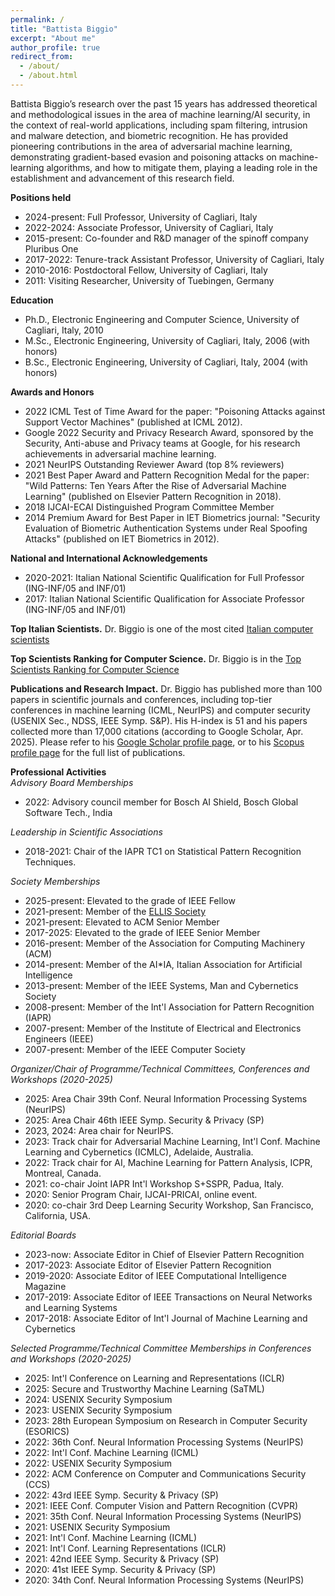 ```yaml
---
permalink: /
title: "Battista Biggio"
excerpt: "About me"
author_profile: true
redirect_from: 
  - /about/
  - /about.html
---
```


Battista Biggio’s research over the past 15 years has addressed theoretical and methodological 
issues in the area of machine learning/AI security, in the context of real-world applications, 
including spam filtering, intrusion and malware detection, and biometric recognition. 
He has provided pioneering contributions in the area of adversarial machine learning, 
demonstrating gradient-based evasion and poisoning attacks on machine-learning algorithms, 
and how to mitigate them, playing a leading role in the establishment and advancement of this 
research field.

**Positions held**
- 2024-present: Full Professor, University of Cagliari, Italy
- 2022-2024: Associate Professor, University of Cagliari, Italy
- 2015-present: Co-founder and R&D manager of the spinoff company Pluribus One
- 2017-2022: Tenure-track Assistant Professor, University of Cagliari, Italy
- 2010-2016: Postdoctoral Fellow, University of Cagliari, Italy
- 2011: Visiting Researcher, University of Tuebingen, Germany

**Education**
- Ph.D., Electronic Engineering and Computer Science, University of Cagliari, Italy, 2010
- M.Sc., Electronic Engineering, University of Cagliari, Italy, 2006 (with honors)
- B.Sc., Electronic Engineering, University of Cagliari, Italy, 2004 (with honors)

**Awards and Honors**
- 2022 ICML Test of Time Award for the paper: "Poisoning Attacks against Support Vector Machines" (published at ICML 2012).
- Google 2022 Security and Privacy Research Award, sponsored by the Security, Anti-abuse and Privacy teams at Google, for his research achievements in adversarial machine learning.
- 2021 NeurIPS Outstanding Reviewer Award (top 8% reviewers)
- 2021 Best Paper Award and Pattern Recognition Medal for the paper: "Wild Patterns: Ten Years After the Rise of Adversarial Machine Learning" (published on Elsevier Pattern Recognition in 2018).
- 2018 IJCAI-ECAI Distinguished Program Committee Member
- 2014 Premium Award for Best Paper in IET Biometrics journal: "Security Evaluation of Biometric Authentication Systems under Real Spoofing Attacks" (published on IET Biometrics in 2012).

**National and International Acknowledgements**
- 2020-2021: Italian National Scientific Qualification for Full Professor (ING-INF/05 and INF/01)
- 2017: Italian National Scientific Qualification for Associate Professor (ING-INF/05 and INF/01)

**Top Italian Scientists.** Dr. Biggio is one of the most cited [Italian computer scientists](https://topitalianscientists.org/tis/47934/Battista_Biggio_-_Top_Italian_Scientist_in_Computer_Sciences)

**Top Scientists Ranking for Computer Science.** Dr. Biggio is in the [Top Scientists Ranking for Computer Science](https://research.com/u/battista-biggio)

 
**Publications and Research Impact.** Dr. Biggio has published more than 100 papers in scientific journals and conferences, including top-tier conferences in machine learning (ICML, NeurIPS) and computer security (USENIX Sec., NDSS, IEEE Symp. S&P). 
His H-index is 51 and his papers collected more than 17,000 citations (according to Google Scholar, Apr. 2025). 
Please refer to his [Google Scholar profile page](https://scholar.google.it/citations?user=OoUIOYwAAAAJ&hl=en), or to his [Scopus profile page](https://www.scopus.com/authid/detail.uri?authorId=23090165100) for the full list of publications.

**Professional Activities**<br> 
_Advisory Board Memberships_
- 2022: Advisory council member for Bosch AI Shield, Bosch Global Software Tech., India

_Leadership in Scientific Associations_
- 2018-2021: Chair of the IAPR TC1 on Statistical Pattern Recognition Techniques.

_Society Memberships_
- 2025-present: Elevated to the grade of IEEE Fellow
- 2021-present:	Member of the [ELLIS Society](https://ellis.eu)
- 2021-present: Elevated to ACM Senior Member
- 2017-2025: Elevated to the grade of IEEE Senior Member
- 2016-present: Member of the Association for Computing Machinery (ACM)
- 2014-present: Member of the AI*IA, Italian Association for Artificial Intelligence
- 2013-present: Member of the IEEE Systems, Man and Cybernetics Society
- 2008-present: Member of the Int'l Association for Pattern Recognition (IAPR) 
- 2007-present: Member of the Institute of Electrical and Electronics Engineers (IEEE)
- 2007-present: Member of the IEEE Computer Society 

_Organizer/Chair of Programme/Technical Committees, Conferences and Workshops (2020-2025)_
- 2025: Area Chair 39th Conf. Neural Information Processing Systems (NeurIPS)
- 2025: Area Chair 46th IEEE Symp. Security & Privacy (SP)
- 2023, 2024: Area chair for NeurIPS.
- 2023: Track chair for Adversarial Machine Learning, Int'l Conf. Machine Learning and Cybernetics (ICMLC), Adelaide, Australia.
- 2022: Track chair for AI, Machine Learning for Pattern Analysis, ICPR, Montreal, Canada.
- 2021: co-chair Joint IAPR Int'l Workshop S+SSPR, Padua, Italy.
- 2020: Senior Program Chair, IJCAI-PRICAI, online event.
- 2020: co-chair 3rd Deep Learning Security Workshop, San Francisco, California, USA.

_Editorial Boards_
- 2023-now: Associate Editor in Chief of Elsevier Pattern Recognition 
- 2017-2023: Associate Editor of Elsevier Pattern Recognition
- 2019-2020: Associate Editor of IEEE Computational Intelligence Magazine
- 2017-2019: Associate Editor of IEEE Transactions on Neural Networks and Learning Systems
- 2017-2018: Associate Editor of Int'l Journal of Machine Learning and Cybernetics
 
_Selected Programme/Technical Committee Memberships in Conferences and Workshops (2020-2025)_
- 2025: Int'l Conference on Learning and Representations (ICLR)
- 2025: Secure and Trustworthy Machine Learning (SaTML)
- 2024: USENIX Security Symposium
- 2023: USENIX Security Symposium
- 2023: 28th European Symposium on Research in Computer Security (ESORICS)
- 2022: 36th Conf. Neural Information Processing Systems (NeurIPS)
- 2022: Int'l Conf. Machine Learning (ICML)
- 2022: USENIX Security Symposium
- 2022: ACM Conference on Computer and Communications Security (CCS)
- 2022: 43rd IEEE Symp. Security & Privacy (SP)
- 2021: IEEE Conf. Computer Vision and Pattern Recognition (CVPR)
- 2021: 35th Conf. Neural Information Processing Systems (NeurIPS)
- 2021: USENIX Security Symposium
- 2021: Int'l Conf. Machine Learning (ICML)
- 2021: Int'l Conf. Learning Representations (ICLR)
- 2021: 42nd IEEE Symp. Security & Privacy (SP)
- 2020: 41st IEEE Symp. Security & Privacy (SP)
- 2020: 34th Conf. Neural Information Processing Systems (NeurIPS)

